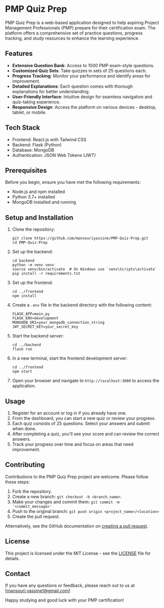 # PMP Quiz Prep

PMP Quiz Prep is a web-based application designed to help aspiring Project Management Professionals (PMP) prepare for their certification exam. The platform offers a comprehensive set of practice questions, progress tracking, and study resources to enhance the learning experience.

## Features

- **Extensive Question Bank**: Access to 1000 PMP exam-style questions.
- **Customized Quiz Sets**: Take quizzes in sets of 25 questions each.
- **Progress Tracking**: Monitor your performance and identify areas for improvement.
- **Detailed Explanations**: Each question comes with thorough explanations for better understanding.
- **User-Friendly Interface**: Intuitive design for seamless navigation and quiz-taking experience.
- **Responsive Design**: Access the platform on various devices - desktop, tablet, or mobile.

## Tech Stack

- Frontend: React.js with Tailwind CSS
- Backend: Flask (Python)
- Database: MongoDB
- Authentication: JSON Web Tokens (JWT)

## Prerequisites

Before you begin, ensure you have met the following requirements:
- Node.js and npm installed
- Python 3.7+ installed
- MongoDB installed and running

## Setup and Installation

1. Clone the repository:
   ```
   git clone https://github.com/mansouriyassine/PMP-Quiz-Prep.git
   cd PMP-Quiz-Prep
   ```

2. Set up the backend:
   ```
   cd backend
   python -m venv venv
   source venv/bin/activate  # On Windows use `venv\Scripts\activate`
   pip install -r requirements.txt
   ```

3. Set up the frontend:
   ```
   cd ../frontend
   npm install
   ```

4. Create a `.env` file in the backend directory with the following content:
   ```
   FLASK_APP=main.py
   FLASK_ENV=development
   MONGODB_URI=your_mongodb_connection_string
   JWT_SECRET_KEY=your_secret_key
   ```

5. Start the backend server:
   ```
   cd ../backend
   flask run
   ```

6. In a new terminal, start the frontend development server:
   ```
   cd ../frontend
   npm start
   ```

7. Open your browser and navigate to `http://localhost:3000` to access the application.

## Usage

1. Register for an account or log in if you already have one.
2. From the dashboard, you can start a new quiz or review your progress.
3. Each quiz consists of 25 questions. Select your answers and submit when done.
4. After completing a quiz, you'll see your score and can review the correct answers.
5. Track your progress over time and focus on areas that need improvement.

## Contributing

Contributions to the PMP Quiz Prep project are welcome. Please follow these steps:

1. Fork the repository.
2. Create a new branch: `git checkout -b <branch_name>`.
3. Make your changes and commit them: `git commit -m '<commit_message>'`
4. Push to the original branch: `git push origin <project_name>/<location>`
5. Create the pull request.

Alternatively, see the GitHub documentation on [creating a pull request](https://help.github.com/articles/creating-a-pull-request/).

## License

This project is licensed under the MIT License - see the [LICENSE](LICENSE) file for details.

## Contact

If you have any questions or feedback, please reach out to us at [mansouri.yassine1@gmail.com]

Happy studying and good luck with your PMP certification!